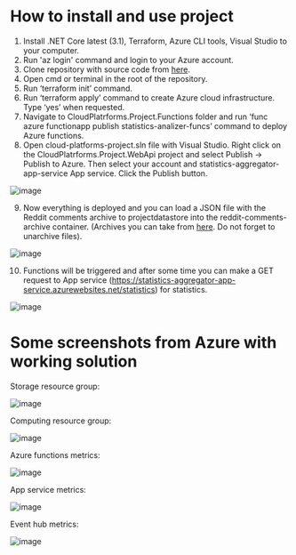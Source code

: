 # How to install and use project
1. Install .NET Core latest (3.1), Terraform, Azure CLI tools, Visual Studio to your computer.
2. Run 'az login' command and login to your Azure account.
3. Clone repository with source code from [here](https://github.com/DanyloKiral/cloud-platforms-project).
4. Open cmd or terminal in the root of the repository.
5. Run ‘terraform init’ command.
6. Run ‘terraform apply’ command to create Azure cloud infrastructure. Type ‘yes’ when requested.
7. Navigate to CloudPlatrforms.Project.Functions folder and run ‘func azure functionapp publish statistics-analizer-funcs’ command to deploy Azure functions.
8. Open cloud-platforms-project.sln file with Visual Studio. Right click on the CloudPlatrforms.Project.WebApi project and select Publish -> Publish to Azure.
Then select your account and statistics-aggregator-app-service App service.
Click the Publish button.

![image](https://user-images.githubusercontent.com/15198798/128075490-657aa249-848d-49aa-be88-91c6fae8e22d.png)

9. Now everything is deployed and you can load a JSON file with the Reddit comments archive to projectdatastore into the reddit-comments-archive container. (Archives you can take from [here](http://files.pushshift.io/reddit/comments/). Do not forget to unarchive files).

![image](https://user-images.githubusercontent.com/15198798/128075544-69823d70-99bd-4c9d-93a7-abc47ee181c5.png)

10. Functions will be triggered and after some time you can make a GET request to App service (https://statistics-aggregator-app-service.azurewebsites.net/statistics) for statistics.

![image](https://user-images.githubusercontent.com/15198798/128075131-2557882d-5227-4638-ab67-edddd9b42a82.png)

# Some screenshots from Azure with working solution

Storage resource group:

![image](https://user-images.githubusercontent.com/15198798/128075954-b1f172a8-7590-4636-956d-1fa02788dd18.png)

Computing resource group:

![image](https://user-images.githubusercontent.com/15198798/128075915-428bfc09-1511-454b-b92f-e1cdce110d4a.png)

Azure functions metrics:

![image](https://user-images.githubusercontent.com/15198798/128075250-a76b3a09-1533-41b2-b7da-3afa60259bb8.png)

App service metrics:

![image](https://user-images.githubusercontent.com/15198798/128075709-670efbda-9fa3-47ed-b982-1a6791026863.png)

Event hub metrics:

![image](https://user-images.githubusercontent.com/15198798/128075328-130a6f83-56a9-45b9-8d0e-babecd9223fa.png)
